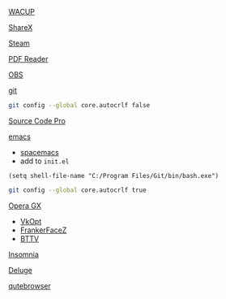 [WACUP](https://getwacup.com/preview/)

[ShareX](https://getsharex.com/)

[Steam](https://store.steampowered.com/about/Steam?l=russian)

[PDF Reader](https://www.tracker-software.com/product/pdf-xchange-editor/download?fileid=733)

[OBS](https://obsproject.com/ru)

[git](https://git-scm.com/download/win)
```bash
git config --global core.autocrlf false
```

[Source Code Pro](https://fonts.google.com/specimen/Source+Code+Pro?preview.text_type=custom)

[emacs](https://www.gnu.org/software/emacs/)
- [spacemacs](https://www.spacemacs.org/)
- add to `init.el`
```elisp
(setq shell-file-name "C:/Program Files/Git/bin/bash.exe")
```

```bash
git config --global core.autocrlf true
```

[Opera GX](https://www.opera.com/gx)
- [VkOpt](https://vkopt.net/download/)
- [FrankerFaceZ](https://chrome.google.com/webstore/detail/frankerfacez/fadndhdgpmmaapbmfcknlfgcflmmmieb)
- [BTTV](https://chrome.google.com/webstore/detail/betterttv/ajopnjidmegmdimjlfnijceegpefgped)

[Insomnia](https://insomnia.rest/download/)

[Deluge](https://deluge-torrent.org/)

[qutebrowser](https://qutebrowser.org/doc/install.html#_on_windows)
